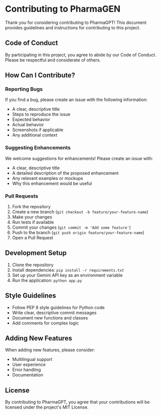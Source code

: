 # Contributing to PharmaGEN

Thank you for considering contributing to PharmaGPT! This document provides guidelines and instructions for contributing to this project.

## Code of Conduct

By participating in this project, you agree to abide by our Code of Conduct. Please be respectful and considerate of others.

## How Can I Contribute?

### Reporting Bugs

If you find a bug, please create an issue with the following information:

- A clear, descriptive title
- Steps to reproduce the issue
- Expected behavior
- Actual behavior
- Screenshots if applicable
- Any additional context

### Suggesting Enhancements

We welcome suggestions for enhancements! Please create an issue with:

- A clear, descriptive title
- A detailed description of the proposed enhancement
- Any relevant examples or mockups
- Why this enhancement would be useful

### Pull Requests

1. Fork the repository
2. Create a new branch (`git checkout -b feature/your-feature-name`)
3. Make your changes
4. Run tests if available
5. Commit your changes (`git commit -m 'Add some feature'`)
6. Push to the branch (`git push origin feature/your-feature-name`)
7. Open a Pull Request

## Development Setup

1. Clone the repository
2. Install dependencies: `pip install -r requirements.txt`
3. Set up your Gemini API key as an environment variable
4. Run the application: `python app.py`

## Style Guidelines

- Follow PEP 8 style guidelines for Python code
- Write clear, descriptive commit messages
- Document new functions and classes
- Add comments for complex logic

## Adding New Features

When adding new features, please consider:

- Multilingual support
- User experience
- Error handling
- Documentation

## License

By contributing to PharmaGPT, you agree that your contributions will be licensed under the project's MIT License.